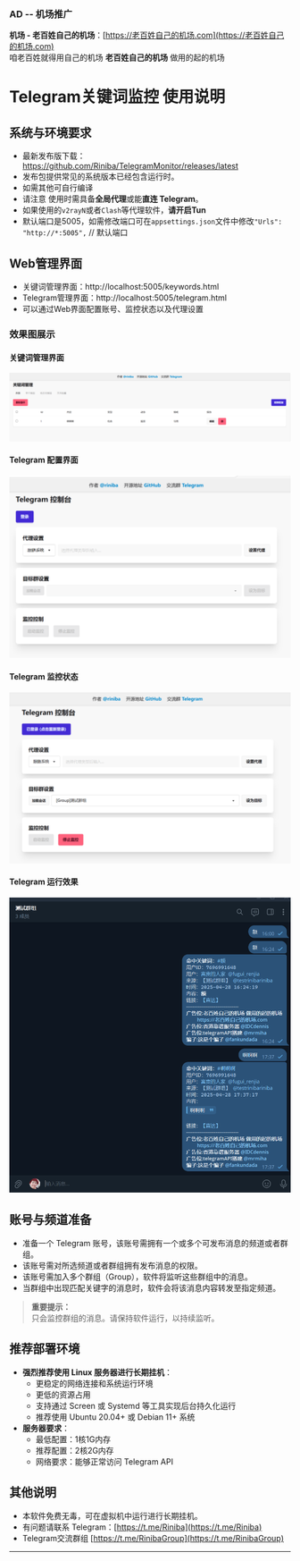 ### AD -- 机场推广

**机场 - 老百姓自己的机场**：[https://老百姓自己的机场.com](https://老百姓自己的机场.com)  
咱老百姓就得用自己的机场 **老百姓自己的机场** 做用的起的机场



# Telegram关键词监控 使用说明

## 系统与环境要求
- 最新发布版下载：https://github.com/Riniba/TelegramMonitor/releases/latest
- 发布包提供常见的系统版本已经包含运行时。  
- 如需其他可自行编译
- 请注意 使用时需具备**全局代理**或能**直连 Telegram**。  
- 如果使用的`v2rayN`或者`Clash`等代理软件，**请开启Tun**
- 默认端口是5005，如需修改端口可在`appsettings.json`文件中修改`"Urls": "http://*:5005",` // 默认端口

## Web管理界面
- 关键词管理界面：http://localhost:5005/keywords.html
- Telegram管理界面：http://localhost:5005/telegram.html
- 可以通过Web界面配置账号、监控状态以及代理设置

### 效果图展示

#### 关键词管理界面
![关键词管理界面](./images/keyword.png)

#### Telegram 配置界面
![Telegram配置](./images/telegram1.png)

#### Telegram 监控状态
![监控状态](./images/telegram2.png)

#### Telegram 运行效果
![运行效果](./images/telegram3.png)

## 账号与频道准备
- 准备一个 Telegram 账号，该账号需拥有一个或多个可发布消息的频道或者群组。
- 该账号需对所选频道或者群组拥有发布消息的权限。
- 该账号需加入多个群组（Group），软件将监听这些群组中的消息。
- 当群组中出现匹配关键字的消息时，软件会将该消息内容转发至指定频道。

> **重要提示：**  
> 只会监控群组的消息。请保持软件运行，以持续监听。

## 推荐部署环境
- **强烈推荐使用 Linux 服务器进行长期挂机**：
  - 更稳定的网络连接和系统运行环境
  - 更低的资源占用
  - 支持通过 Screen 或 Systemd 等工具实现后台持久化运行
  - 推荐使用 Ubuntu 20.04+ 或 Debian 11+ 系统
- **服务器要求**：
  - 最低配置：1核1G内存
  - 推荐配置：2核2G内存
  - 网络要求：能够正常访问 Telegram API

## 其他说明
- 本软件免费无毒，可在虚拟机中运行进行长期挂机。
- 有问题请联系 Telegram：[https://t.me/Riniba](https://t.me/Riniba)
- Telegram交流群组 [https://t.me/RinibaGroup](https://t.me/RinibaGroup)

  

---

